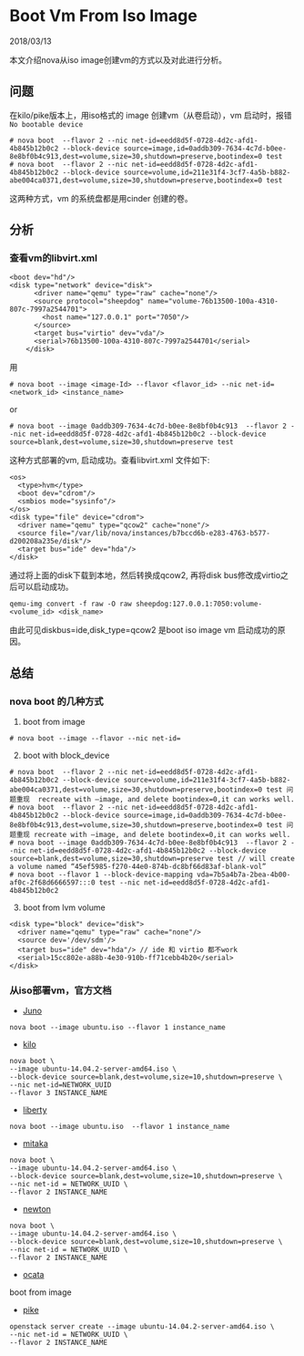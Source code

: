 # Boot Vm From Iso Image
2018/03/13

本文介绍nova从iso image创建vm的方式以及对此进行分析。

## 问题

在kilo/pike版本上，用iso格式的 image 创建vm（从卷启动），vm 启动时，报错 `No bootable device`

```
# nova boot  --flavor 2 --nic net-id=eedd8d5f-0728-4d2c-afd1-4b845b12b0c2 --block-device source=image,id=0addb309-7634-4c7d-b0ee-8e8bf0b4c913,dest=volume,size=30,shutdown=preserve,bootindex=0 test
# nova boot  --flavor 2 --nic net-id=eedd8d5f-0728-4d2c-afd1-4b845b12b0c2 --block-device source=volume,id=211e31f4-3cf7-4a5b-b882-abe004ca0371,dest=volume,size=30,shutdown=preserve,bootindex=0 test
```

这两种方式，vm 的系统盘都是用cinder 创建的卷。
## 分析
### 查看vm的libvirt.xml
```
<boot dev="hd"/>
<disk type="network" device="disk">
      <driver name="qemu" type="raw" cache="none"/>
      <source protocol="sheepdog" name="volume-76b13500-100a-4310-807c-7997a2544701">
        <host name="127.0.0.1" port="7050"/>
      </source>
      <target bus="virtio" dev="vda"/>
      <serial>76b13500-100a-4310-807c-7997a2544701</serial>
    </disk>
```
用
```
# nova boot --image <image-Id> --flavor <flavor_id> --nic net-id=<network_id> <instance_name>
```
or
```
# nova boot --image 0addb309-7634-4c7d-b0ee-8e8bf0b4c913  --flavor 2 --nic net-id=eedd8d5f-0728-4d2c-afd1-4b845b12b0c2 --block-device source=blank,dest=volume,size=30,shutdown=preserve test
```
这种方式部署的vm, 启动成功。查看libvirt.xml 文件如下:
```
<os>
  <type>hvm</type>
  <boot dev="cdrom"/>
  <smbios mode="sysinfo"/>
</os>
<disk type="file" device="cdrom">
  <driver name="qemu" type="qcow2" cache="none"/>
  <source file="/var/lib/nova/instances/b7bccd6b-e283-4763-b577-d200208a235e/disk"/>
  <target bus="ide" dev="hda"/>
</disk>
```
通过将上面的disk下载到本地，然后转换成qcow2, 再将disk bus修改成virtio之后可以启动成功。
```
qemu-img convert -f raw -O raw sheepdog:127.0.0.1:7050:volume-<volume_id> <disk_name>
```
由此可见diskbus=ide,disk_type=qcow2 是boot iso image vm 启动成功的原因。

##  总结
### nova boot 的几种方式
1. boot from image
```
# nova boot --image --flavor --nic net-id=
```

2. boot with block_device
```
# nova boot  --flavor 2 --nic net-id=eedd8d5f-0728-4d2c-afd1-4b845b12b0c2 --block-device source=volume,id=211e31f4-3cf7-4a5b-b882-abe004ca0371,dest=volume,size=30,shutdown=preserve,bootindex=0 test 问题重现  recreate with —image, and delete bootindex=0,it can works well.
# nova boot  --flavor 2 --nic net-id=eedd8d5f-0728-4d2c-afd1-4b845b12b0c2 --block-device source=image,id=0addb309-7634-4c7d-b0ee-8e8bf0b4c913,dest=volume,size=30,shutdown=preserve,bootindex=0 test 问题重现 recreate with —image, and delete bootindex=0,it can works well.
# nova boot --image 0addb309-7634-4c7d-b0ee-8e8bf0b4c913  --flavor 2 --nic net-id=eedd8d5f-0728-4d2c-afd1-4b845b12b0c2 --block-device source=blank,dest=volume,size=30,shutdown=preserve test // will create a volume named “45ef5985-f270-44e0-874b-dc8bf66d83af-blank-vol”
# nova boot --flavor 1 --block-device-mapping vda=7b5a4b7a-2bea-4b00-af0c-2f68d6666597:::0 test --nic net-id=eedd8d5f-0728-4d2c-afd1-4b845b12b0c2
```
3. boot from lvm volume
```
<disk type="block" device="disk">
  <driver name="qemu" type="raw" cache="none"/>
  <source dev='/dev/sdm'/>
  <target bus="ide" dev="hda"/> // ide 和 virtio 都不work
  <serial>15cc802e-a88b-4e30-910b-ff71cebb4b20</serial>
</disk>
```

### 从iso部署vm，官方文档
- [Juno]
```
nova boot --image ubuntu.iso --flavor 1 instance_name
```  
- [kilo]
```  
nova boot \
--image ubuntu-14.04.2-server-amd64.iso \
--block-device source=blank,dest=volume,size=10,shutdown=preserve \
--nic net-id=NETWORK_UUID
--flavor 3 INSTANCE_NAME
```
- [liberty]
```
nova boot --image ubuntu.iso  --flavor 1 instance_name
```
- [mitaka]
```  
nova boot \
--image ubuntu-14.04.2-server-amd64.iso \
--block-device source=blank,dest=volume,size=10,shutdown=preserve \
--nic net-id = NETWORK_UUID \
--flavor 2 INSTANCE_NAME
```
- [newton]
```
nova boot \
--image ubuntu-14.04.2-server-amd64.iso \
--block-device source=blank,dest=volume,size=10,shutdown=preserve \
--nic net-id = NETWORK_UUID \
--flavor 2 INSTANCE_NAME
  ```
- [ocata] 
  
boot from image

- [pike]
```
openstack server create --image ubuntu-14.04.2-server-amd64.iso \
--nic net-id = NETWORK_UUID \
--flavor 2 INSTANCE_NAME
```

[Juno]: https://docs.openstack.org/juno/config-reference/content/iso-support.html
[kilo]: http://docs.openstack.org/kilo/config-reference/content/iso-support.html
[liberty]: https://docs.openstack.org/liberty/config-reference/content/iso-support.html
[mitaka]: https://docs.openstack.org/mitaka/user-guide/cli_nova_launch_instance_using_ISO_image.html
[newton]: https://docs.openstack.org/newton/user-guide/cli-nova-launch-instance-using-ISO-image.html
[ocata]: https://docs.openstack.org/ocata/user-guide/cli-nova-launch-instance-using-ISO-image.html
[pike]: https://docs.openstack.org/nova/pike/user/launch-instance-using-ISO-image.html#boot-an-instance-from-an-iso-image